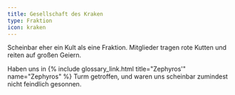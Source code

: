 ```yaml
---
title: Gesellschaft des Kraken
type: Fraktion
icon: kraken
---
```


Scheinbar eher ein Kult als eine Fraktion. Mitglieder tragen rote Kutten und reiten auf großen Geiern.

Haben uns in {% include glossary_link.html title="Zephyros'" name="Zephyros" %} Turm
getroffen, und waren uns scheinbar zumindest nicht feindlich gesonnen.

